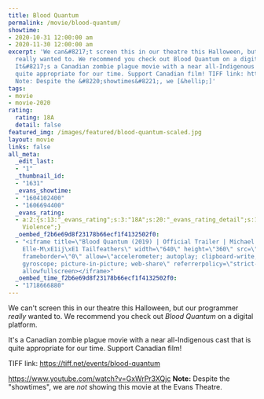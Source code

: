 ```yaml
---
title: Blood Quantum
permalink: /movie/blood-quantum/
showtime:
- 2020-10-31 12:00:00 am
- 2020-11-30 12:00:00 am
excerpt: 'We can&#8217;t screen this in our theatre this Halloween, but our programmer
  really wanted to. We recommend you check out Blood Quantum on a digital platform.
  It&#8217;s a Canadian zombie plague movie with a near all-Indigenous cast that is
  quite appropriate for our time. Support Canadian film! TIFF link: https://tiff.net/events/blood-quantum
  Note: Despite the &#8220;showtimes&#8221;, we [&hellip;]'
tags:
- movie
- movie-2020
rating:
  rating: 18A
  detail: false
featured_img: /images/featured/blood-quantum-scaled.jpg
layout: movie
links: false
all_meta:
  _edit_last:
  - "1"
  _thumbnail_id:
  - "1631"
  _evans_showtime:
  - "1604102400"
  - "1606694400"
  _evans_rating:
  - a:2:{s:13:"_evans_rating";s:3:"18A";s:20:"_evans_rating_detail";s:17:"Explicit
    Violence";}
  _oembed_f2b6e69d8f23178b66ecf1f4132502f0:
  - "<iframe title=\"Blood Quantum (2019) | Official Trailer | Michael Greyeyes |
    Elle-M\xE1ij\xE1 Tailfeathers\" width=\"640\" height=\"360\" src=\"https://www.youtube.com/embed/GxWrPr3XQjc?feature=oembed\"
    frameborder=\"0\" allow=\"accelerometer; autoplay; clipboard-write; encrypted-media;
    gyroscope; picture-in-picture; web-share\" referrerpolicy=\"strict-origin-when-cross-origin\"
    allowfullscreen></iframe>"
  _oembed_time_f2b6e69d8f23178b66ecf1f4132502f0:
  - "1718666880"
---
```


We can't screen this in our theatre this Halloween, but our programmer *really* wanted to. We recommend you check out *Blood Quantum* on a digital platform.

It's a Canadian zombie plague movie with a near all-Indigenous cast that is quite appropriate for our time. Support Canadian film!

TIFF link: <https://tiff.net/events/blood-quantum>

https://www.youtube.com/watch?v=GxWrPr3XQjc **Note:** Despite the "showtimes", we are *not* showing this movie at the Evans Theatre.